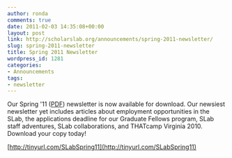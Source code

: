 ```yaml
---
author: ronda
comments: true
date: 2011-02-03 14:35:08+00:00
layout: post
link: http://scholarslab.org/announcements/spring-2011-newsletter/
slug: spring-2011-newsletter
title: Spring 2011 Newsletter
wordpress_id: 1281
categories:
- Announcements
tags:
- newsletter
---
```


Our Spring '11 ([PDF](http://tinyurl.com/SLabSpring11)) newsletter is now available for download. Our newsiest newsletter yet includes articles about employment opportunities in the SLab, the applications deadline for our Graduate Fellows program, SLab staff adventures, SLab collaborations, and THATcamp Virginia 2010. Download your copy today!

[http://tinyurl.com/SLabSpring11](http://tinyurl.com/SLabSpring11)
